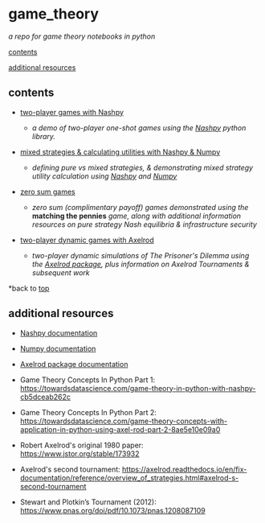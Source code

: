 # game_theory

*a repo for game theory notebooks in python*

[contents](#user-content-contents)

[additional resources](#user-content-additional-resources)

## contents

*  [two-player games with Nashpy](https://github.com/disesdi/game_theory/blob/a55b2ad716258669cee2b0cc09ed07bf6a402690/two_player_games_nashpy.ipynb)

    * *a demo of two-player one-shot games using the [Nashpy](https://nashpy.readthedocs.io/en/stable/) python library.*

* [mixed strategies & calculating utilities with Nashpy & Numpy](https://github.com/disesdi/game_theory/blob/e5862c9e98802855a3d15735018cb19379ca6121/mixed_strategies_and_calculating_utilities_with_nashpy_and_numpy.ipynb)

    * *defining pure vs mixed strategies, & demonstrating mixed strategy utility calculation using [Nashpy](https://nashpy.readthedocs.io/en/stable/) and [Numpy](https://numpy.org/doc/)* 

* [zero sum games](https://github.com/disesdi/game_theory/blob/b8406fcd95bb1d5915c5ab712b9e62161864fc27/zero_sum_games.ipynb)

    * *zero sum (complimentary payoff) games demonstrated using the* **matching the pennies** *game, along with additional information resources on pure strategy Nash equilibria & infrastructure security*

* [two-player dynamic games with Axelrod](https://github.com/disesdi/game_theory/blob/e1c7db27409be2f36132bada223e318dcd83b1f7/two_player_dynamic_games_with_axelrod.ipynb)

    * *two-player dynamic simulations of The Prisoner's Dilemma using the [Axelrod package](https://axelrod.readthedocs.io/en/stable/), plus information on Axelrod Tournaments & subsequent work*

*back to [top](#user-content-game-theory)

## additional resources

* [Nashpy documentation](https://nashpy.readthedocs.io/en/stable/) 

* [Numpy documentation](https://numpy.org/doc/)

* [Axelrod package documentation](https://axelrod.readthedocs.io/en/stable/)

* Game Theory Concepts In Python Part 1: https://towardsdatascience.com/game-theory-in-python-with-nashpy-cb5dceab262c

* Game Theory Concepts In Python Part 2: https://towardsdatascience.com/game-theory-concepts-with-application-in-python-using-axel-rod-part-2-8ae5e10e09a0

* Robert Axelrod's original 1980 paper: https://www.jstor.org/stable/173932

* Axelrod's second tournament: https://axelrod.readthedocs.io/en/fix-documentation/reference/overview_of_strategies.html#axelrod-s-second-tournament

* Stewart and Plotkin’s Tournament (2012): https://www.pnas.org/doi/pdf/10.1073/pnas.1208087109
